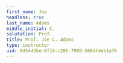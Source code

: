 ```yaml
---
first_name: Joe
headless: true
last_name: Adams
middle_initial: C.
salutation: Prof.
title: Prof. Joe C. Adams
type: instructor
uid: 0d5443be-8f16-c285-7988-588dfdeb1a76
---
```

